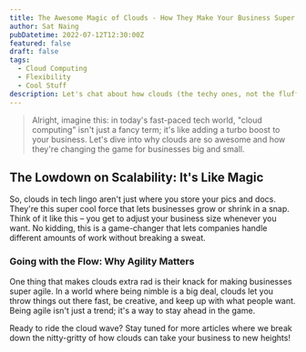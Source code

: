 ```yaml
---
title: The Awesome Magic of Clouds - How They Make Your Business Super Flexible!
author: Sat Naing
pubDatetime: 2022-07-12T12:30:00Z
featured: false
draft: false
tags:
  - Cloud Computing
  - Flexibility
  - Cool Stuff
description: Let's chat about how clouds (the techy ones, not the fluffy ones) can rock your business world by giving it a serious boost in flexibility and coolness!
---
```


> Alright, imagine this: in today's fast-paced tech world, "cloud computing" isn't just a fancy term; it's like adding a turbo boost to your business. Let's dive into why clouds are so awesome and how they're changing the game for businesses big and small.

## The Lowdown on Scalability: It's Like Magic

So, clouds in tech lingo aren't just where you store your pics and docs. They're this super cool force that lets businesses grow or shrink in a snap. Think of it like this – you get to adjust your business size whenever you want. No kidding, this is a game-changer that lets companies handle different amounts of work without breaking a sweat.

### Going with the Flow: Why Agility Matters

One thing that makes clouds extra rad is their knack for making businesses super agile. In a world where being nimble is a big deal, clouds let you throw things out there fast, be creative, and keep up with what people want. Being agile isn't just a trend; it's a way to stay ahead in the game.

Ready to ride the cloud wave? Stay tuned for more articles where we break down the nitty-gritty of how clouds can take your business to new heights!
